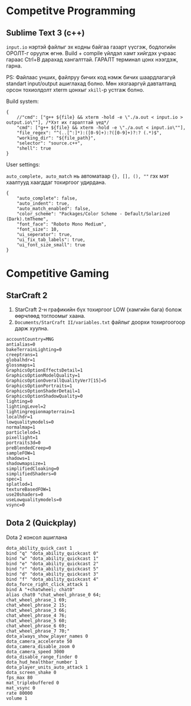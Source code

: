 # Competitve Programming
## Sublime Text 3 (c++)
``input.io`` нэртэй файлыг эх кодны байгаа газарт үүсгэж, бодлогийн ОРОЛТ-г оруулж өгнө. Build + compile үйлдэл хамт хийгдэх учраас гараас Ctrl+B дарахад хангалттай. ГАРАЛТ терминал цонх нээгдэж, гарна.

PS: Файлаас унших, файлруу бичих код нэмж бичих шаардлагагүй standart input/output ашиглахад болно. Мөн хязгааргүй давталтанд орсон тохиолдолт xterm цонхыг ``xkill``-р устгаж болно.

Build system: 
```
{
	//"cmd": ["g++ ${file} && xterm -hold -e \"./a.out < input.io > output.io\""], /*Хэт их гаралттай үед*/
	"cmd": ["g++ ${file} && xterm -hold -e \"./a.out < input.io\""], 
	"file_regex": "^(..[^:]*):([0-9]+):?([0-9]+)?:? (.*)$",
	"working_dir": "${file_path}",
	"selector": "source.c++",
	"shell": true
}
```
User settings:

``auto_complete, auto_match`` нь автоматаар ```{}, [], (), ""``` гэх мэт хаалтууд хаагддаг тохиргоог удирдана. 
```
{
	"auto_complete": false,
	"auto_indent": true,
	"auto_match_enabled": false,
	"color_scheme": "Packages/Color Scheme - Default/Solarized (Dark).tmTheme",
	"font_face": "Roboto Mono Medium",
	"font_size": 10,
	"ui_seperator": true,
	"ui_fix_tab_labels": true,
	"ui_font_size_small": true
}
```

# Competitive Gaming
## StarCraft 2 
1. StarCraft 2-н графикийн бүх тохиргоог LOW (хамгийн бага) болож өөрчлөөд тоглоомыг хаана.
2. ``Documents/StarCraft II/variables.txt`` файлыг доорхи тохиргоогоор дарж хуулна.

```
accountCountry=MNG
antialias=0
bakeTerrainLighting=0
creeptrans=1
globalhdr=1
glossmaps=1
GraphicsOptionEffectsDetail=1
GraphicsOptionModelQuality=1
GraphicsOptionOverallQualityVer7[15]=5
GraphicsOptionPortraits=1
GraphicsOptionShaderDetail=1
GraphicsOptionShadowQuality=0
lighting=0
lightingLevel=2
lightingregionmapterrain=1
localhdr=1
lowqualitymodels=0
normalmap=1
particlelod=1
pixellight=1
portraits3d=0
preBlendedCreep=0
sampleFOW=1
shadows=1
shadowmapsize=1
simplifiedCloaking=0
simplifiedShaders=0
spec=1
splatlod=1
textureBasedFOW=1
use20shaders=0
useLowqualitymodels=0
vsync=0
```


## Dota 2 (Quickplay)
Dota 2 консол ашиглана
```
dota_ability_quick_cast 1
bind "q" "dota_ability_quickcast 0"
bind "w" "dota_ability_quickcast 1"
bind "e" "dota_ability_quickcast 2"
bind "r" "dota_ability_quickcast 5"
bind "d" "dota_ability_quickcast 3"
bind "f" "dota_ability_quickcast 4"
dota_force_right_click_attack 1
bind A "+chatwheel; chat0" 
alias chat0 "chat_wheel_phrase_0 64;
chat_wheel_phrase_1 69;
chat_wheel_phrase_2 15;
chat_wheel_phrase_3 66;
chat_wheel_phrase_4 76;
chat_wheel_phrase_5 60;
chat_wheel_phrase_6 69;
chat_wheel_phrase_7 70;"
dota_always_show_player_names 0
dota_camera_accelerate 50
dota_camera_disable_zoom 0
dota_camera_speed 3000
dota_disable_range_finder 0
dota_hud_healthbar_number 1
dota_player_units_auto_attack 1
dota_screen_shake 0
fps_max 80
mat_triplebuffered 0
mat_vsync 0
rate 80000
volume 1
```
